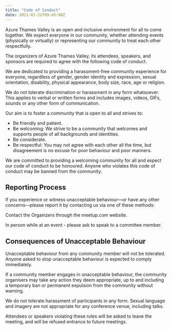 ```yaml
---
title: "Code of Conduct"
date: 2021-01-22T09:45:00Z
---
```


Azure Thames Valley is an open and inclusive environment for all to come together. We expect everyone in our community, whether attending events (physically or virtually) or representing our community to treat each other respectfully. 

The organizers of Azure Thames Valley, its attendees, speakers, and sponsors are required to agree with the following code of conduct.   

We are dedicated to providing a harassment-free community experience for everyone, regardless of gender, gender identity and expression, sexual orientation, disability, physical appearance, body size, race, age or religion.  

We do not tolerate discrimination or harassment in any form whatsoever. This applies to verbal or written forms and includes images, videos, GIFs, sounds or any other form of communication. 

Our aim is to foster a community that is open to all and strives to: 

* Be friendly and patient. 
* Be welcoming: We strive to be a community that welcomes and supports people of all backgrounds and identities. 
* Be considerate. 
* Be respectful: You may not agree with each other all the time, but disagreement is no excuse for poor behaviour and poor manners.

We are committed to providing a welcoming community for all and expect our code of conduct to be honoured. Anyone who violates this code of conduct may be banned from the community. 

## Reporting Process

If you experience or witness unacceptable behaviour—or have any other concerns—please report it by contacting us via one of these methods: 

Contact the Organizers through the meetup.com website.

In person while at an event - please ask to speak to a committee member. 

## Consequences of Unacceptable Behaviour

Unacceptable behaviour from any community member will not be tolerated. Anyone asked to stop unacceptable behaviour is expected to comply immediately. 

If a community member engages in unacceptable behaviour, the community organisers may take any action they deem appropriate, up to and including a temporary ban or permanent expulsion from the community without warning. 

We do not tolerate harassment of participants in any form. Sexual language and imagery are not appropriate for any conference venue, including talks. 

Attendees or speakers violating these rules will be asked to leave the meeting, and will be refused entrance to future meetings.